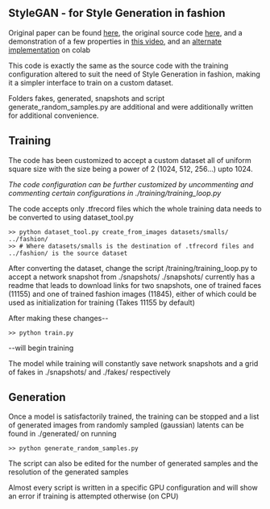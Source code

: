 ## StyleGAN - for Style Generation in fashion

Original paper can be found [here](https://arxiv.org/pdf/1812.04948.pdf), the original source code [here](https://github.com/NVlabs/stylegan), and a demonstration of a few properties in [this video](https://www.youtube.com/watch?v=kSLJriaOumA&feature=youtu.be), and an [alternate implementation](https://colab.research.google.com/drive/1wsxc0lZzu1wQv6Wy3iJrA1wAt3B27SKQ#scrollTo=C1ME1QLCtme5) on colab

This code is exactly the same as the source code with the training configuration altered to suit the need of Style Generation in fashion, making it a simpler interface to train on a custom dataset.  

Folders fakes, generated, snapshots and script generate_random_samples.py are additional and were additionally written for  additional convenience.

## Training

The code has been customized to accept a custom dataset all of uniform square size with the size being a power of 2 (1024, 512, 256...) upto 1024.  

*The code configuration can be further customized by uncommenting and commenting certain configurations in ./training/training_loop.py*

The code accepts only .tfrecord files which the whole training data needs to be converted to using dataset_tool.py 

    >> python dataset_tool.py create_from_images datasets/smalls/ ../fashion/
    >> # Where datasets/smalls is the destination of .tfrecord files and ../fashion/ is the source dataset

After converting the dataset, change the script /training/training_loop.py to accept a network snapshot from ./snapshots/ 
./snapshots/ currently has a readme that leads to download links for two snapshots, one of trained faces (11155) and one of trained fashion images (11845), either of which could be used as initialization for training (Takes 11155 by default)

After making these changes-- 

    >> python train.py

--will begin training

The model while training will constantly save network snapshots and a grid of fakes in ./snapshots/ and ./fakes/ respectively

## Generation

Once a model is satisfactorily trained, the training can be stopped and a list of generated images from randomly sampled (gaussian) latents can be found in ./generated/ on running 

    >> python generate_random_samples.py

The script can also be edited for the number of generated samples and the resolution of the generated samples

Almost every script is written in a specific GPU configuration and will show an error if training is attempted otherwise (on CPU)

